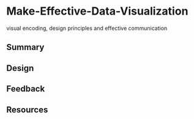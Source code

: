 # Make-Effective-Data-Visualization
visual encoding, design principles and effective communication
## Summary
## Design
## Feedback
## Resources

